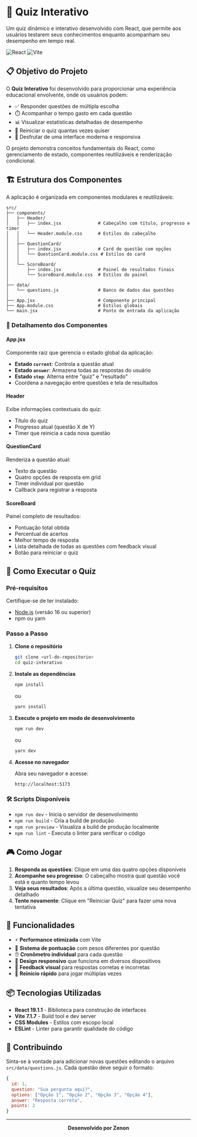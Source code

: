 # 🎯 Quiz Interativo

Um quiz dinâmico e interativo desenvolvido com React, que permite aos usuários testarem seus conhecimentos enquanto acompanham seu desempenho em tempo real.

![React](https://img.shields.io/badge/React-19.1.1-61DAFB?style=for-the-badge&logo=react&logoColor=black)
![Vite](https://img.shields.io/badge/Vite-7.1.7-646CFF?style=for-the-badge&logo=vite&logoColor=white)

## 📋 Objetivo do Projeto

O **Quiz Interativo** foi desenvolvido para proporcionar uma experiência educacional envolvente, onde os usuários podem:

- ✅ Responder questões de múltipla escolha
- ⏱️ Acompanhar o tempo gasto em cada questão
- 📊 Visualizar estatísticas detalhadas de desempenho
- 🔄 Reiniciar o quiz quantas vezes quiser
- 🎨 Desfrutar de uma interface moderna e responsiva

O projeto demonstra conceitos fundamentais do React, como gerenciamento de estado, componentes reutilizáveis e renderização condicional.

## 🏗️ Estrutura dos Componentes

A aplicação é organizada em componentes modulares e reutilizáveis:

```
src/
├── components/
│   ├── Header/
│   │   ├── index.jsx              # Cabeçalho com título, progresso e timer
│   │   └── Header.module.css      # Estilos do cabeçalho
│   │
│   ├── QuestionCard/
│   │   ├── index.jsx              # Card de questão com opções
│   │   └── QuestionCard.module.css # Estilos do card
│   │
│   └── ScoreBoard/
│       ├── index.jsx              # Painel de resultados finais
│       └── ScoreBoard.module.css  # Estilos do painel
│
├── data/
│   └── questions.js               # Banco de dados das questões
│
├── App.jsx                        # Componente principal
├── App.module.css                 # Estilos globais
└── main.jsx                       # Ponto de entrada da aplicação
```

### 🧩 Detalhamento dos Componentes

#### **App.jsx**
Componente raiz que gerencia o estado global da aplicação:
- **Estado `current`**: Controla a questão atual
- **Estado `answer`**: Armazena todas as respostas do usuário
- **Estado `step`**: Alterna entre "quiz" e "resultado"
- Coordena a navegação entre questões e tela de resultados

#### **Header**
Exibe informações contextuais do quiz:
- Título do quiz
- Progresso atual (questão X de Y)
- Timer que reinicia a cada nova questão

#### **QuestionCard**
Renderiza a questão atual:
- Texto da questão
- Quatro opções de resposta em grid
- Timer individual por questão
- Callback para registrar a resposta

#### **ScoreBoard**
Painel completo de resultados:
- Pontuação total obtida
- Percentual de acertos
- Melhor tempo de resposta
- Lista detalhada de todas as questões com feedback visual
- Botão para reiniciar o quiz

## 🚀 Como Executar o Quiz

### Pré-requisitos

Certifique-se de ter instalado:
- [Node.js](https://nodejs.org/) (versão 16 ou superior)
- npm ou yarn

### Passo a Passo

1. **Clone o repositório**
   ```bash
   git clone <url-do-repositorio>
   cd quiz-interativo
   ```

2. **Instale as dependências**
   ```bash
   npm install
   ```
   ou
   ```bash
   yarn install
   ```

3. **Execute o projeto em modo de desenvolvimento**
   ```bash
   npm run dev
   ```
   ou
   ```bash
   yarn dev
   ```

4. **Acesse no navegador**
   
   Abra seu navegador e acesse:
   ```
   http://localhost:5173
   ```

### 🛠️ Scripts Disponíveis

- `npm run dev` - Inicia o servidor de desenvolvimento
- `npm run build` - Cria a build de produção
- `npm run preview` - Visualiza a build de produção localmente
- `npm run lint` - Executa o linter para verificar o código

## 🎮 Como Jogar

1. **Responda as questões**: Clique em uma das quatro opções disponíveis
2. **Acompanhe seu progresso**: O cabeçalho mostra qual questão você está e quanto tempo levou
3. **Veja seus resultados**: Após a última questão, visualize seu desempenho detalhado
4. **Tente novamente**: Clique em "Reiniciar Quiz" para fazer uma nova tentativa

## 🎨 Funcionalidades

- ⚡ **Performance otimizada** com Vite
- 🎯 **Sistema de pontuação** com pesos diferentes por questão
- ⏰ **Cronômetro individual** para cada questão
- 📱 **Design responsivo** que funciona em diversos dispositivos
- 🌈 **Feedback visual** para respostas corretas e incorretas
- 🔄 **Reinício rápido** para jogar múltiplas vezes

## 📦 Tecnologias Utilizadas

- **React 19.1.1** - Biblioteca para construção de interfaces
- **Vite 7.1.7** - Build tool e dev server
- **CSS Modules** - Estilos com escopo local
- **ESLint** - Linter para garantir qualidade do código

## 🤝 Contribuindo

Sinta-se à vontade para adicionar novas questões editando o arquivo `src/data/questions.js`. Cada questão deve seguir o formato:

```javascript
{
  id: 1,
  question: "Sua pergunta aqui?",
  options: ["Opção 1", "Opção 2", "Opção 3", "Opção 4"],
  answer: "Resposta correta",
  points: 2
}
```

---

<div align="center">
  
**Desenvolvido por Zenon**

</div>